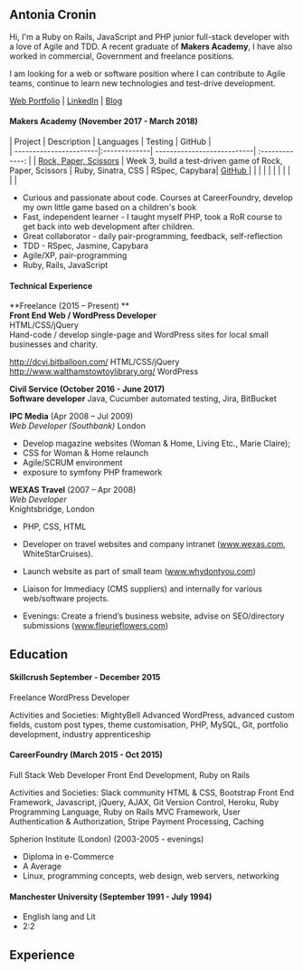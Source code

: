 ## Antonia Cronin

Hi, I'm a Ruby on Rails, JavaScript and PHP junior full-stack developer with a love of Agile and TDD. A recent graduate of __Makers Academy__, I have also worked in commercial, Government and freelance positions.  

I am looking for a web or software position where I can contribute to Agile teams, continue to learn new technologies and test-drive development.

[Web Portfolio](http://www.atty-dev.co.uk) | [LinkedIn](https://www.linkedin.com/in/antoniacronin/) | [Blog](https://attycool.wordpress.com/)

#### Makers Academy (November 2017 - March 2018)

| Project                | Description     |  Languages  |   Testing   |  GitHub   |                             
| -----------------------|:-------------| ---------------------------| :-------------: |
| [Rock, Paper, Scissors](https://rps-attyc.herokuapp.com/) | Week 3, build a test-driven game of Rock, Paper, Scissors | Ruby, Sinatra, CSS | RSpec, Capybara|   [GitHub ](https://github.com/AttyC/rps-challenge) |
|     |       |    |    |
|  |     |     |   |

- Curious and passionate about code. Courses at CareerFoundry, develop my own little game based on a children's book
- Fast, independent learner  - I taught myself PHP, took a RoR course to get back into web development after children.
- Great collaborator  - daily pair-programming, feedback, self-reflection
- TDD - RSpec, Jasmine, Capybara
- Agile/XP, pair-programming
- Ruby, Rails, JavaScript

#### Technical Experience

**Freelance (2015 – Present) **  
__Front End Web / WordPress Developer__  
HTML/CSS/jQuery  
Hand-code / develop single-page and WordPress sites for local small businesses and charity.

http://dcvi.bitballoon.com/ HTML/CSS/jQuery
http://www.walthamstowtoylibrary.org/ WordPress

__Civil Service (October 2016 - June 2017)__   
__Software developer__
Java, Cucumber automated testing, Jira, BitBucket

**IPC Media** (Apr 2008 – Jul 2009)    
*Web Developer (Southbank)*
London
- Develop magazine websites (Woman & Home, Living Etc., Marie Claire);
- CSS for Woman & Home relaunch
- Agile/SCRUM environment
- exposure to symfony PHP framework


**WEXAS Travel** (2007 – Apr 2008)    
*Web Developer*  
Knightsbridge, London
- PHP, CSS, HTML
- Developer on travel websites and company intranet (www.wexas.com, WhiteStarCruises).

- Launch website as part of small team (www.whydontyou.com)

- Liaison for Immediacy (CMS suppliers) and internally for various web/software projects.

- Evenings: Create a friend’s business website, advise on SEO/directory submissions (www.fleurieflowers.com)


## Education


#### Skillcrush September - December 2015
Freelance WordPress Developer

Activities and Societies: MightyBell
Advanced WordPress, advanced custom fields, custom post types, theme customisation, PHP, MySQL, Git, portfolio development, industry apprenticeship

#### CareerFoundry (March 2015 - Oct 2015)
Full Stack Web Developer
Front End Development, Ruby on Rails

Activities and Societies: Slack community
HTML & CSS, Bootstrap Front End Framework, Javascript, jQuery, AJAX, Git Version Control, Heroku, Ruby Programming Language, Ruby on Rails MVC Framework, User Authentication & Authorization, Stripe Payment Processing, Caching

Spherion Institute (London) (2003-2005 - evenings)

- Diploma in e-Commerce
- A Average
- Linux, programming concepts, web design, web servers, networking

#### Manchester University (September 1991 - July 1994)

- English lang and Lit
- 2:2


## Experience
